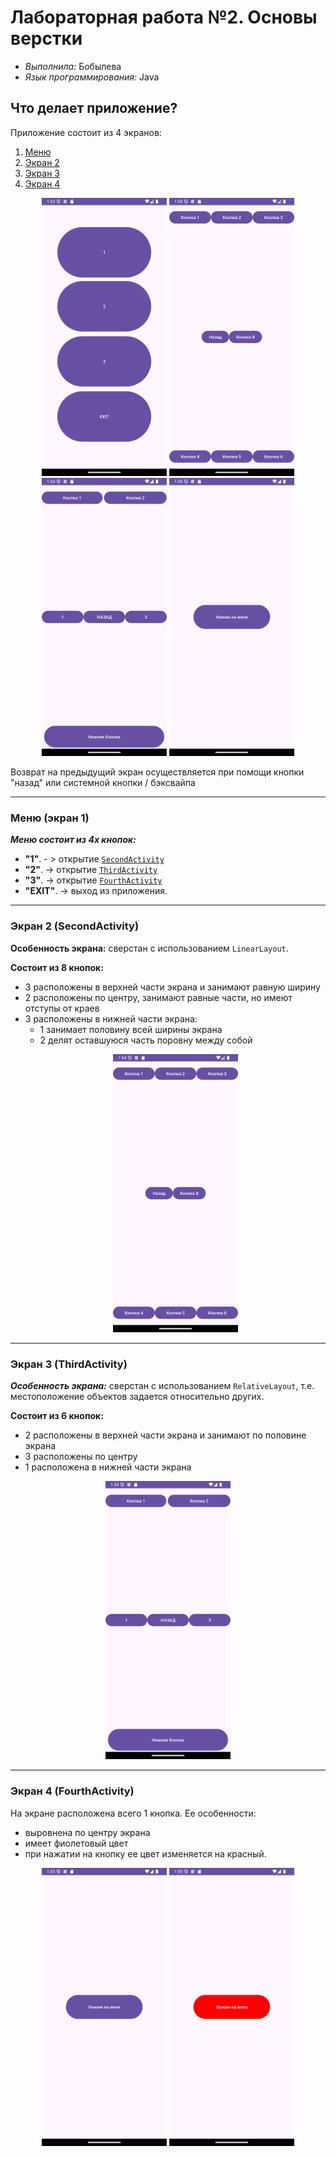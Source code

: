 
# Лабораторная работа №2. Основы верстки
- _Выполнила:_ Бобылева
- _Язык программирования:_ Java

## Что делает приложение?
Приложение состоит из 4 экранов:
1. [Меню](#activity1)
2. [Экран 2](#activity2)
3. [Экран 3](#activity3)
4. [Экран 4](#activity4)

<p align="center">
    <img src="https://github.com/vikussssssya/llaba2/blob/main/2.1.png" width="200"> 
    <img src="https://github.com/vikussssssya/llaba2/blob/main/2.2.png" width="200">
    <img src="https://github.com/vikussssssya/llaba2/blob/main/2.3.png" width="200"> 
    <img src="https://github.com/vikussssssya/llaba2/blob/main/2.4.png" width="200">
</p> 
Возврат на предыдущий экран осуществляется при помощи кнопки "назад" или системной кнопки / бэксвайпа

---
### <a id="activity1"> Меню (экран 1) </a>

**_Меню состоит из 4х кнопок:_**
- **"1"**. - > открытие [`SecondActivity`](#activity2)
- **"2"**. -> открытие [`ThirdActivity`](#activity3)
- **"3"**. -> открытие [`FourthActivity`](#activity4)
- **"EXIT"**. -> выход из приложения.

---
### <a id="activity2"> Экран 2 (SecondActivity)</a>
**Особенность экрана:** сверстан с использованием `LinearLayout`.

**Состоит из 8 кнопок:**
- 3 расположены в верхней части экрана и занимают равную ширину
- 2 расположены по центру, занимают равные части, но имеют отступы от краев
- 3 расположены в нижней части экрана:
  - 1 занимает половину всей ширины экрана
  - 2 делят оставшуюся часть поровну между собой
  <p align="center">
    <img src="https://github.com/vikussssssya/llaba2/blob/main/2.2.png" width="200">
</p> 

---

### <a id="activity3"> Экран 3 (ThirdActivity)</a>
**_Особенность экрана:_** сверстан с использованием `RelativeLayout`, т.е. местоположение объектов задается относительно других.

**Состоит из 6 кнопок:**
- 2 расположены в верхней части экрана и занимают по половине экрана
- 3 расположены по центру
- 1 расположена в нижней части экрана

<p align="center">
    <img src="https://github.com/vikussssssya/llaba2/blob/main/2.3.png" width="200"> 
</p> 

 ---
### <a id="activity4"> Экран 4 (FourthActivity)</a>

На экране расположена всего 1 кнопка. Ее особенности:
- выровнена по центру экрана
- имеет фиолетовый цвет
- при нажатии на кнопку ее цвет изменяется на красный.
<p align="center">
    <img src="https://github.com/vikussssssya/llaba2/blob/main/2.4.png" width="200">
    <img src="https://github.com/vikussssssya/llaba2/blob/main/2.5.png" width="200"> 
</p> 
